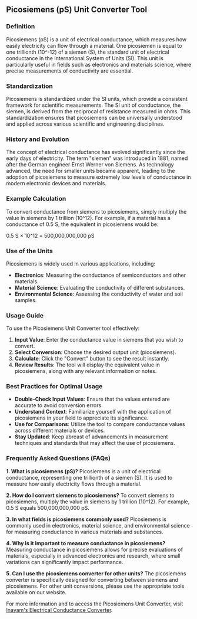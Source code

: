 ## Picosiemens (pS) Unit Converter Tool

### Definition
Picosiemens (pS) is a unit of electrical conductance, which measures how easily electricity can flow through a material. One picosiemen is equal to one trillionth (10^-12) of a siemen (S), the standard unit of electrical conductance in the International System of Units (SI). This unit is particularly useful in fields such as electronics and materials science, where precise measurements of conductivity are essential.

### Standardization
Picosiemens is standardized under the SI units, which provide a consistent framework for scientific measurements. The SI unit of conductance, the siemen, is derived from the reciprocal of resistance measured in ohms. This standardization ensures that picosiemens can be universally understood and applied across various scientific and engineering disciplines.

### History and Evolution
The concept of electrical conductance has evolved significantly since the early days of electricity. The term "siemen" was introduced in 1881, named after the German engineer Ernst Werner von Siemens. As technology advanced, the need for smaller units became apparent, leading to the adoption of picosiemens to measure extremely low levels of conductance in modern electronic devices and materials.

### Example Calculation
To convert conductance from siemens to picosiemens, simply multiply the value in siemens by 1 trillion (10^12). For example, if a material has a conductance of 0.5 S, the equivalent in picosiemens would be:

0.5 S × 10^12 = 500,000,000,000 pS

### Use of the Units
Picosiemens is widely used in various applications, including:
- **Electronics**: Measuring the conductance of semiconductors and other materials.
- **Material Science**: Evaluating the conductivity of different substances.
- **Environmental Science**: Assessing the conductivity of water and soil samples.

### Usage Guide
To use the Picosiemens Unit Converter tool effectively:
1. **Input Value**: Enter the conductance value in siemens that you wish to convert.
2. **Select Conversion**: Choose the desired output unit (picosiemens).
3. **Calculate**: Click the "Convert" button to see the result instantly.
4. **Review Results**: The tool will display the equivalent value in picosiemens, along with any relevant information or notes.

### Best Practices for Optimal Usage
- **Double-Check Input Values**: Ensure that the values entered are accurate to avoid conversion errors.
- **Understand Context**: Familiarize yourself with the application of picosiemens in your field to appreciate its significance.
- **Use for Comparisons**: Utilize the tool to compare conductance values across different materials or devices.
- **Stay Updated**: Keep abreast of advancements in measurement techniques and standards that may affect the use of picosiemens.

### Frequently Asked Questions (FAQs)

**1. What is picosiemens (pS)?**
Picosiemens is a unit of electrical conductance, representing one trillionth of a siemen (S). It is used to measure how easily electricity flows through a material.

**2. How do I convert siemens to picosiemens?**
To convert siemens to picosiemens, multiply the value in siemens by 1 trillion (10^12). For example, 0.5 S equals 500,000,000,000 pS.

**3. In what fields is picosiemens commonly used?**
Picosiemens is commonly used in electronics, material science, and environmental science for measuring conductance in various materials and substances.

**4. Why is it important to measure conductance in picosiemens?**
Measuring conductance in picosiemens allows for precise evaluations of materials, especially in advanced electronics and research, where small variations can significantly impact performance.

**5. Can I use the picosiemens converter for other units?**
The picosiemens converter is specifically designed for converting between siemens and picosiemens. For other unit conversions, please use the appropriate tools available on our website.

For more information and to access the Picosiemens Unit Converter, visit [Inayam's Electrical Conductance Converter](https://www.inayam.co/unit-converter/electrical_conductance).
